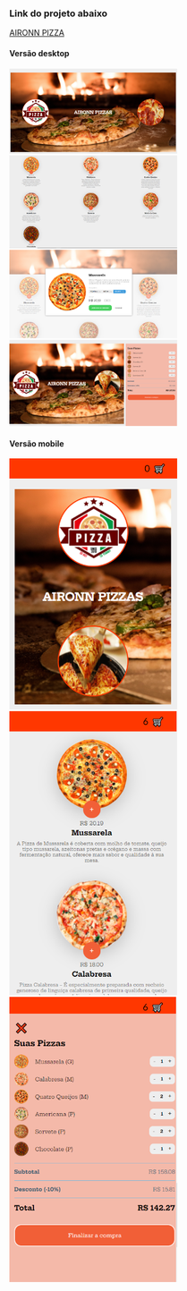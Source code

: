 <div>
        <h3>Link do projeto abaixo</h3>
        <a href="https://pizza-aironys.netlify.app/" target="_blank">AIRONN PIZZA</a>
    </div>
<div>
        <h4>Versão desktop</h4>
        <img style="width:300px ;" src="img-projeto/desktop1.png" alt="">
        <img style="width:300px ;" src="img-projeto/desktop2.png" alt="">
        <img style="width:300px ;" src="img-projeto/desktop3.png" alt="">
        <img style="width:300px ;" src="img-projeto/desktop4.png" alt="">
</div>

<div>
        <h4>Versão mobile</h4>
        <img style="width:300px ;" src="img-projeto/mobile1.png" alt="">
        <img style="width:300px ;" src="img-projeto/mobile2.png" alt="">
        <img style="width:300px ;" src="img-projeto/mobile3.png" alt="">
</div>